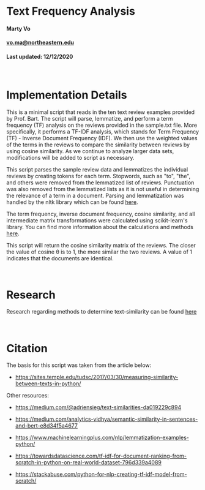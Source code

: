 # Text Frequency Analysis


#### Marty Vo
#### vo.ma@northeastern.edu
#### Last updated: 12/12/2020

<br>

# Implementation Details 

This is a minimal script that reads in the ten text review examples provided by Prof. Bart. The
script will parse, lemmatize, and perform a term frequency (TF) analysis on the reviews
provided in the sample.txt file. More specifically, it performs a TF-IDF analysis, which stands
for Term Frequency (TF) - Inverse Document Frequency (IDF). We then use the weighted values of
the terms in the reviews to compare the similarity between reviews by using cosine similarity. As we 
continue to analyze larger data sets, modifications will be added to script as necessary.

This script parses the sample review data and lemmatizes the individual reviews by creating tokens
for each term. Stopwords, such as "to", "the", and others were removed from the lemmatized list of
reviews. Punctuation was also removed from the lemmatized lists as it is not useful in determining
the relevance of a term in a document. Parsing and lemmatization was handled by the nltk library
which can be found [here](https://www.nltk.org/).

The term frequency, inverse document frequency, cosine similarity, and all intermediate matrix 
transformations were calculated using scikit-learn's library. You can find more information about the 
calculations and methods [here](https://scikit-learn.org/stable/modules/classes.html#module-sklearn.feature_extraction.text).

This script will return the cosine similarity matrix of the reviews. The closer the value of cosine θ is to 1,
the more similar the two reviews. A value of 1 indicates that the documents are identical.


<br>

# Research

Research regarding methods to determine text-similarity can be found [here](https://github.com/martyv123/NLP-Yelp/blob/main/RESEARCH.MD)

<br>

# Citation

The basis for this script was taken from the article below:
* https://sites.temple.edu/tudsc/2017/03/30/measuring-similarity-between-texts-in-python/
  

Other resources:

* https://medium.com/@adriensieg/text-similarities-da019229c894

* https://medium.com/analytics-vidhya/semantic-similarity-in-sentences-and-bert-e8d34f5a4677

* https://www.machinelearningplus.com/nlp/lemmatization-examples-python/

* https://towardsdatascience.com/tf-idf-for-document-ranking-from-scratch-in-python-on-real-world-dataset-796d339a4089

* https://stackabuse.com/python-for-nlp-creating-tf-idf-model-from-scratch/

